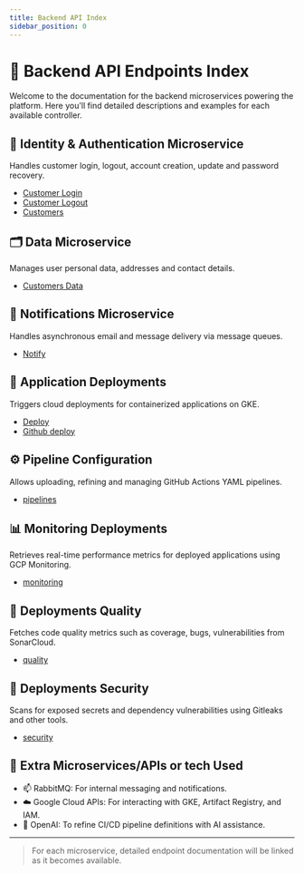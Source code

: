 ```yaml
---
title: Backend API Index
sidebar_position: 0
---
```


# 📘 Backend API Endpoints Index

Welcome to the documentation for the backend microservices powering the platform. Here you'll find detailed descriptions and examples for each available controller.

## 🔐 Identity & Authentication Microservice

Handles customer login, logout, account creation, update and password recovery.
- [Customer Login ](customer-login-controller.md)
- [Customer Logout ](customer-logout-controller.md)
- [Customers ](customers-controller.md)

## 🗂️ Data Microservice

Manages user personal data, addresses and contact details.
- [Customers Data ](data-controller.md)

## 🔔 Notifications Microservice

Handles asynchronous email and message delivery via message queues.
- [Notify](notify-controller.md)

## 🚀 Application Deployments

Triggers cloud deployments for containerized applications on GKE.
- [Deploy](deployments-controller.md)
- [Github deploy](github-controller.md)

## ⚙️ Pipeline Configuration

Allows uploading, refining and managing GitHub Actions YAML pipelines.
- [pipelines](pipelines-controller.md)

## 📊 Monitoring Deployments

Retrieves real-time performance metrics for deployed applications using GCP Monitoring.
- [monitoring](monitoring-controller.md)

## 🧪 Deployments Quality

Fetches code quality metrics such as coverage, bugs, vulnerabilities from SonarCloud.
- [quality](quality-controller.md)

## 🔐 Deployments Security

Scans for exposed secrets and dependency vulnerabilities using Gitleaks and other tools.
- [security](security-controller.md)

## 🧩 Extra Microservices/APIs or tech Used

- 📫 RabbitMQ: For internal messaging and notifications.
- ☁️ Google Cloud APIs: For interacting with GKE, Artifact Registry, and IAM.
- 🧠 OpenAI: To refine CI/CD pipeline definitions with AI assistance.
  

---

> For each microservice, detailed endpoint documentation will be linked as it becomes available.
